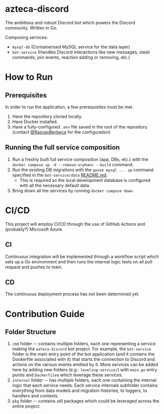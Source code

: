 # azteca-discord
The ambitious and robust Discord bot which powers the <INSERT DISCORD NAME HERE ONCE WE KNOW IT> Discord community. Written in Go.

Composing services:
- `mysql-db` (Containerised MySQL service for the data layer)
- `bot-service` (Handles Discord interactions like new messages, slash commands, join events, reaction adding or removing, etc.)

# How to Run
## Prerequisites
In order to run the application, a few prerequisites must be met.
1. Have the repository cloned locally.
2. Have Docker installed.
3. Have a fully-configured `.env` file saved in the root of the repository. (contact [@RazvanBerbece](https://github.com/RazvanBerbece) for the configuration)

## Running the full service composition
1. Run a freshly built full service composition (app, DBs, etc.) with the `docker compose up -d --remove-orphans --build` command.
2. Run the existing DB migrations with the `goose mysql ... up` command specified in the `bot-service/data` [README.md](./internal/bot-service/data/README.md).
    - This is required so the local development database is configured with all the necessary default data.   
3. Bring down all the services by running `docker compose down`.

# CI/CD
This project will employ CI/CD through the use of GitHub Actions and (probably?) Microsoft Azure. 

## CI
Continuous integration will be implemented through a workflow script which sets up a Go environment and then runs the internal logic tests on all pull request and pushes to main.

## CD
The continuous deployment process has not been determined yet.

# Contribution Guide
## Folder Structure
1. `cmd` folder -- contains multiple folders, each one representing a service making the `azteca-discord` bot project. For example, the `bot-service` folder is the main entry point of the bot application (and it contains the Dockerfile associated with it) that starts the connection to Discord and actions on the various events emitted by it. More services can be added here by adding new folders (e.g.: `leveling-service/`) with `main.go` entry points and `Dockerfile`s which leverage these services.
2. `internal` folder -- has multiple folders, each one containing the internal logic that each service needs. Each service internals subfolder contains everything from data models and migration histories, to loggers, to handlers and contexts.
3. `pkg` folder -- contains util packages which could be leveraged across the entire project.